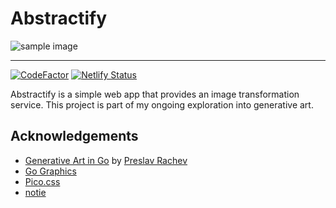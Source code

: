 # Abstractify

![sample image](./assets/wallpaper.png)

---
[![CodeFactor](https://www.codefactor.io/repository/github/jwnpoh/abstractify/badge)](https://www.codefactor.io/repository/github/jwnpoh/abstractify)
[![Netlify Status](https://api.netlify.com/api/v1/badges/9a18c414-b330-4f57-b6e8-3d8d99f21a7d/deploy-status)](https://app.netlify.com/sites/go-abstractify/deploys)

Abstractify is a simple web app that provides an image transformation service. This project is part of my ongoing exploration into generative art.

## Acknowledgements
- [Generative Art in Go](https://preslav.me/generative-art-in-golang/) by [Preslav Rachev](https://github.com/preslavrachev)
- [Go Graphics](https://github.com/fogleman/gg)
- [Pico.css](https://github.com/picocss/pico)
- [notie](https://github.com/jaredreich/notie)
